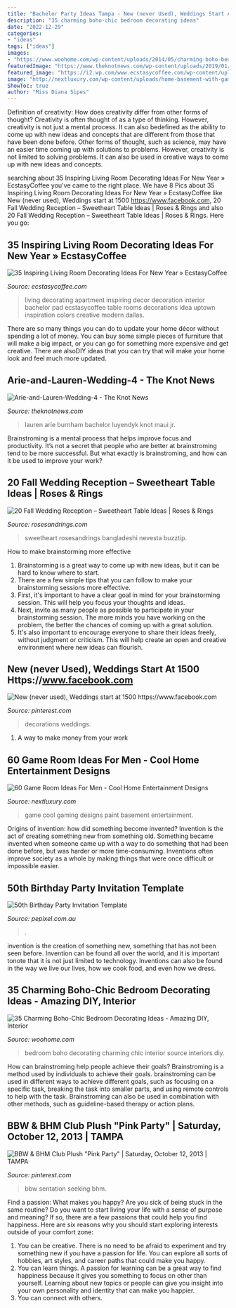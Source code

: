 ```yaml
---
title: "Bachelor Party Ideas Tampa - New (never Used), Weddings Start At 1500 Https://www.facebook.com"
description: "35 charming boho-chic bedroom decorating ideas"
date: "2022-12-29"
categories:
- "ideas"
tags: ["ideas"]
images:
- "https://www.woohome.com/wp-content/uploads/2014/05/charming-boho-bedroom-ideas-35.jpg"
featuredImage: "https://www.theknotnews.com/wp-content/uploads/2019/01/Arie-and-Lauren-Wedding-4-768x1024.jpg"
featured_image: "https://i2.wp.com/www.ecstasycoffee.com/wp-content/uploads/2016/11/creative-living-room-new-year-2017.jpg?resize=600%2C844"
image: "http://nextluxury.com/wp-content/uploads/home-basement-with-game-room-white-paint-wall-design.jpg"
ShowToc: true
author: "Miss Diana Sipes"
---
```



Definition of creativity: How does creativity differ from other forms of thought?
Creativity is often thought of as a type of thinking. However, creativity is not just a mental process. It can also bedefined as the ability to come up with new ideas and concepts that are different from those that have been done before. Other forms of thought, such as science, may have an easier time coming up with solutions to problems. However, creativity is not limited to solving problems. It can also be used in creative ways to come up with new ideas and concepts.

	

		
searching about 35 Inspiring Living Room Decorating Ideas For New Year » EcstasyCoffee you've came to the right place. We have 8 Pics about 35 Inspiring Living Room Decorating Ideas For New Year » EcstasyCoffee like New (never used), Weddings start at 1500 https://www.facebook.com, 20 Fall Wedding Reception – Sweetheart Table Ideas | Roses &amp; Rings and also 20 Fall Wedding Reception – Sweetheart Table Ideas | Roses &amp; Rings. Here you go:
		
    
## 35 Inspiring Living Room Decorating Ideas For New Year » EcstasyCoffee

<img loading=lazy src="https://i2.wp.com/www.ecstasycoffee.com/wp-content/uploads/2016/11/creative-living-room-new-year-2017.jpg?resize=600%2C844" onerror="this.onerror=null;this.src='https://tse2.mm.bing.net/th?id=OIP.nxzhW3eH8C2dnC0lsgFD-wHaKa&amp;pid=15.1';" alt="35 Inspiring Living Room Decorating Ideas For New Year » EcstasyCoffee">

_Source: ecstasycoffee.com_

>living decorating apartment inspiring decor decoration interior bachelor pad ecstasycoffee table rooms decorations idea uptown inspiration colors creative modern dallas. 

	

There are so many things you can do to update your home décor without spending a lot of money. You can buy some simple pieces of furniture that will make a big impact, or you can go for something more expensive and get creative. There are alsoDIY ideas that you can try that will make your home look and feel much more updated.

    
## Arie-and-Lauren-Wedding-4 - The Knot News

<img loading=lazy src="https://www.theknotnews.com/wp-content/uploads/2019/01/Arie-and-Lauren-Wedding-4-768x1024.jpg" onerror="this.onerror=null;this.src='https://tse2.mm.bing.net/th?id=OIP.hJKtHjLQ4jvvLDjlWkwyyAHaJ4&amp;pid=15.1';" alt="Arie-and-Lauren-Wedding-4 - The Knot News">

_Source: theknotnews.com_

>lauren arie burnham bachelor luyendyk knot maui jr. 

	

Brainstroming is a mental process that helps improve focus and productivity. It’s not a secret that people who are better at brainstroming tend to be more successful. But what exactly is brainstroming, and how can it be used to improve your work?

    
## 20 Fall Wedding Reception – Sweetheart Table Ideas | Roses &amp; Rings

<img loading=lazy src="https://www.rosesandrings.com/wp-content/uploads/2018/01/rustic-burgundy-and-greenery-wedding-sweetheart-table-decor.jpg" onerror="this.onerror=null;this.src='https://tse4.mm.bing.net/th?id=OIP.N1cjw_7fPbCc29Whw0lX1AHaKX&amp;pid=15.1';" alt="20 Fall Wedding Reception – Sweetheart Table Ideas | Roses &amp; Rings">

_Source: rosesandrings.com_

>sweetheart rosesandrings bangladeshi nevesta buzztip. 

	

How to make brainstorming more effective
1. Brainstorming is a great way to come up with new ideas, but it can be hard to know where to start.
2. There are a few simple tips that you can follow to make your brainstorming sessions more effective.
3. First, it's important to have a clear goal in mind for your brainstorming session. This will help you focus your thoughts and ideas.
4. Next, invite as many people as possible to participate in your brainstorming session. The more minds you have working on the problem, the better the chances of coming up with a great solution.
5. It's also important to encourage everyone to share their ideas freely, without judgment or criticism. This will help create an open and creative environment where new ideas can flourish.

    
## New (never Used), Weddings Start At 1500 Https://www.facebook.com

<img loading=lazy src="https://i.pinimg.com/736x/f3/c5/eb/f3c5eb7309c6cdeb7b4e0db179531501.jpg" onerror="this.onerror=null;this.src='https://tse3.mm.bing.net/th?id=OIP.oJD8yH14z4mYVmBD2DQUSwHaHe&amp;pid=15.1';" alt="New (never used), Weddings start at 1500 https://www.facebook.com">

_Source: pinterest.com_

>decorations weddings. 

	

1. A way to make money from your work

    
## 60 Game Room Ideas For Men - Cool Home Entertainment Designs

<img loading=lazy src="http://nextluxury.com/wp-content/uploads/home-basement-with-game-room-white-paint-wall-design.jpg" onerror="this.onerror=null;this.src='https://tse2.mm.bing.net/th?id=OIP.YdFvXSBCdB9bcfLOzsb63gHaFC&amp;pid=15.1';" alt="60 Game Room Ideas For Men - Cool Home Entertainment Designs">

_Source: nextluxury.com_

>game cool gaming designs paint basement entertainment. 

	

Origins of invention: how did something become invented?
Invention is the act of creating something new from something old. Something became invented when someone came up with a way to do something that had been done before, but was harder or more time-consuming. Inventions often improve society as a whole by making things that were once difficult or impossible easier.

    
## 50th Birthday Party Invitation Template

<img loading=lazy src="http://cdn.shopify.com/s/files/1/1184/3700/products/N359_BDAY_STARPARTY_1024x1024.jpg?v=1557836475" onerror="this.onerror=null;this.src='https://tse2.mm.bing.net/th?id=OIP.RelF6SGUvY6dwVPJpmJZ0wHaLH&amp;pid=15.1';" alt="50th Birthday Party Invitation Template">

_Source: pepixel.com.au_

>. 

	

invention is the creation of something new, something that has not been seen before. Invention can be found all over the world, and it is important tonote that it is not just limited to technology. Inventions can also be found in the way we live our lives, how we cook food, and even how we dress.

    
## 35 Charming Boho-Chic Bedroom Decorating Ideas - Amazing DIY, Interior

<img loading=lazy src="https://www.woohome.com/wp-content/uploads/2014/05/charming-boho-bedroom-ideas-35.jpg" onerror="this.onerror=null;this.src='https://tse3.mm.bing.net/th?id=OIP.TjXHyvFXhDIOz2lqxIoz9QHaLH&amp;pid=15.1';" alt="35 Charming Boho-Chic Bedroom Decorating Ideas - Amazing DIY, Interior">

_Source: woohome.com_

>bedroom boho decorating charming chic interior source interiors diy. 

	

How can brainstroming help people achieve their goals?
Brainstroming is a method used by individuals to achieve their goals. brainstroming can be used in different ways to achieve different goals, such as focusing on a specific task, breaking the task into smaller parts, and using remote controls to help with the task. Brainstroming can also be used in combination with other methods, such as guideline-based therapy or action plans.

    
## BBW &amp; BHM Club Plush &quot;Pink Party&quot; | Saturday, October 12, 2013 | TAMPA

<img loading=lazy src="https://i.pinimg.com/736x/56/ba/35/56ba351fc44875212fd23221728cb79c--big-girls-sexy-girls.jpg" onerror="this.onerror=null;this.src='https://tse1.mm.bing.net/th?id=OIP.SK-FET_dM6C46gNcoLKkgAAAAA&amp;pid=15.1';" alt="BBW &amp; BHM Club Plush &quot;Pink Party&quot; | Saturday, October 12, 2013 | TAMPA">

_Source: pinterest.com_

>bbw sentation seeking bhm. 

	

Find a passion: What makes you happy?
Are you sick of being stuck in the same routine? Do you want to start living your life with a sense of purpose and meaning? If so, there are a few passions that could help you find happiness. Here are six reasons why you should start exploring interests outside of your comfort zone: 
1. You can be creative. There is no need to be afraid to experiment and try something new if you have a passion for life. You can explore all sorts of hobbies, art styles, and career paths that could make you happy. 
2. You can learn things. A passion for learning can be a great way to find happiness because it gives you something to focus on other than yourself. Learning about new topics or people can give you insight into your own personality and identity that can make you happier. 
3. You can connect with others.

